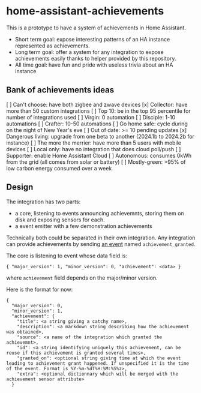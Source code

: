 # home-assistant-achievements

This is a prototype to have a system of achievements in Home Assistant.

* Short term goal: expose interesting patterns of an HA instance represented as achievements.
* Long term goal: offer a system for any integration to expose achievements easily thanks to helper provided by this repository.
* All time goal: have fun and pride with useless trivia about an HA instance

## Bank of achievements ideas

[ ] Can't choose: have both zigbee and zwave devices
[x] Collector: have more than 50 custom integrations
[ ] Top 10: be in the top 95 percentile for number of integrations used
[ ] Virgin: 0 automation
[ ] Disciple: 1-10 automations
[ ] Crafter: 10-50 automations
[ ] Go home safe: cycle during on the night of New Year's eve
[ ] Out of date: >= 10 pending updates
[x] Dangerous living: upgrade from one beta to another (2024.1b to 2024.2b for instance)
[ ] The more the merrier: have more than 5 users with mobile devices
[ ] Local only: have no integration that does cloud poll/push
[ ] Supporter: enable Home Assistant Cloud
[ ] Autonomous: consumes 0kWh from the grid (all comes from solar or battery)
[ ] Mostly-green: >95% of low carbon energy consumed over a week

## Design

The integration has two parts:
- a core, listening to events announcing achievemnts, storing them on disk and exposing sensors for each.
- a event emitter with a few demonstration achievements

Technically both could be separated in their own integration. Any integration can provide achievements by sending [an event](https://www.home-assistant.io/docs/configuration/events/) named `achievement_granted`.

The core is listening to event whose data field is:
```
{ "major_version": 1, "minor_version": 0, "achievement": <data> }
```
where `achievement` field depends on the major/minor version.

Here is the format for now:

```
{
  "major_version": 0,
  "minor_version": 1,
  "achievement": {
    "title": <a string giving a catchy name>,
    "description": <a markdown string describing how the achievement was obtained>,
    "source": <a name of the integration which granted the achievemnt>,
    "id": <a string identifying uniquely this achievement, can be reuse if this achievement is granted several times>,
    "granted_on": <optional string giving time at which the event leading to achievement grant happened. If unspecified it is the time of the event. Format is %Y-%m-%dT%H:%M:%S%z>,
    "extra": <optional dictionnary which will be merged with the achievement sensor attribute>
  }
```
